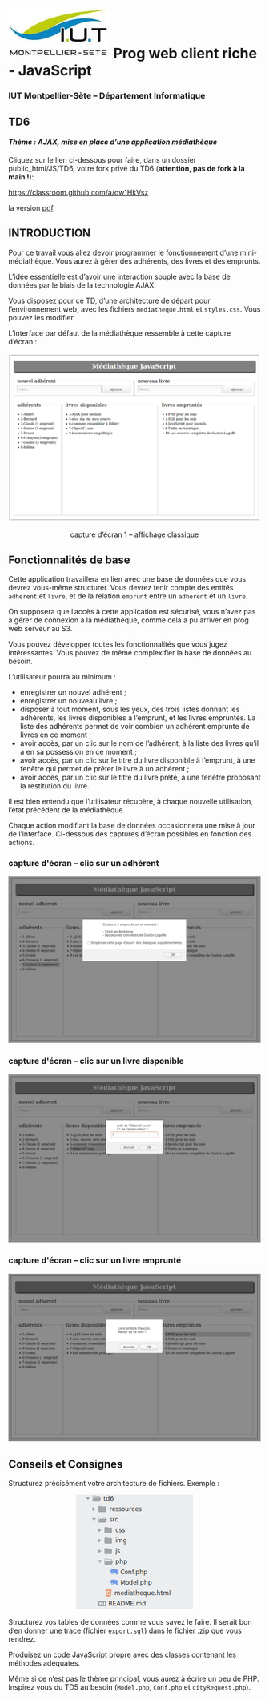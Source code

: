 # ![](ressources/logo.jpeg) Prog web client riche - JavaScript 

### IUT Montpellier-Sète – Département Informatique

## TD6
#### _Thème : AJAX, mise en place d'une application médiathèque_

Cliquez sur le lien ci-dessous pour faire, dans un dossier public_html/JS/TD6, votre fork privé du TD6 (**attention, pas de fork à la main !**):

https://classroom.github.com/a/ow1HkVsz

la version [pdf](ressources/td6.pdf)

## INTRODUCTION

Pour ce travail vous allez devoir programmer le fonctionnement d’une mini-médiathèque. Vous aurez à gérer des adhérents, des livres et des emprunts. 

L’idée essentielle est d’avoir une interaction souple avec la base de données par le biais de la technologie AJAX.

Vous disposez pour ce TD, d’une architecture de départ pour l’environnement web, avec les fichiers `mediatheque.html` et `styles.css`. Vous pouvez les modifier. 

L’interface par défaut de la médiathèque ressemble à cette capture d’écran :

<p align="center">
	<img src="ressources/img1.png">
</p>
<p align="center">
	capture d’écran 1 – affichage classique
</p>

## Fonctionnalités de base
	
Cette application travaillera en lien avec une base de données que vous devrez vous-même structurer. Vous devrez tenir compte des entités `adherent` et `livre`, et de la relation `emprunt` entre un `adherent` et un `livre`.

On supposera que l’accès à cette application est sécurisé, vous n’avez pas à gérer de connexion à la médiathèque, comme cela a pu arriver en prog web serveur au S3. 

Vous pouvez développer toutes les fonctionnalités que vous jugez intéressantes. Vous pouvez de même complexifier la base de données au besoin. 

L’utilisateur pourra au minimum :

+ enregistrer un nouvel adhérent ;
+ enregistrer un nouveau livre ;
+ disposer à tout moment, sous les yeux, des trois listes donnant les adhérents, les livres disponibles à l’emprunt, et les livres empruntés. La liste des adhérents permet de voir combien un adhérent emprunte de livres en ce moment ;
+ avoir accès, par un clic sur le nom de l’adhérent, à la liste des livres qu’il a en sa possession en ce moment ;
+ avoir accès, par un clic sur le titre du livre disponible à l’emprunt, à une fenêtre qui permet de prêter le livre à un adhérent ;
+ avoir accès, par un clic sur le titre du livre prêté, à une fenêtre proposant la restitution du livre.
	
	
Il est bien entendu que l’utilisateur récupère, à chaque nouvelle utilisation, l’état précédent de la médiathèque.

Chaque action modifiant la base de données occasionnera une mise à jour de l’interface. Ci-dessous des captures d’écran possibles en fonction des actions.

### capture d'écran – clic sur un adhérent
<p align="center">
	<img src="ressources/img2.png">
</p>


### capture d'écran – clic sur un livre disponible
<p align="center">
	<img src="ressources/img3.png">
</p>


### capture d'écran – clic sur un livre emprunté
<p align="center">
	<img src="ressources/img4.png">
</p>




## Conseils et Consignes

Structurez précisément votre architecture de fichiers. Exemple : 

<p align="center">
	<img src="ressources/img5.png">
</p>

Structurez vos tables de données comme vous savez le faire. Il serait bon d’en donner une trace (fichier `export.sql`) dans le fichier .zip que vous rendrez.

Produisez un code JavaScript propre avec des classes contenant les méthodes adéquates.

Même si ce n’est pas le thème principal, vous aurez à écrire un peu de PHP. Inspirez vous du TD5 au besoin (`Model.php`, `Conf.php` et `cityRequest.php`).



	

